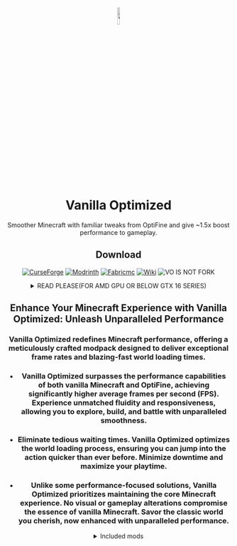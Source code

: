 <div align="center">

<img src="https://i.imgur.com/XNrsIvn.png" alt="VO logo" width="10%" height="10%">

# Vanilla Optimized


Smoother Minecraft with familiar tweaks from OptiFine and give ~1.5x boost performance to gameplay.

## Download

[![CurseForge][img-cf]][url-cf]
[![Modrinth][img-modrinth]][url-modrinth]
[![Fabricmc][img-fabricmc]][url-fabricmc]
[![Wiki][img-wiki]][url-wiki]
![VO IS NOT FORK](https://cdn.modrinth.com/data/cached_images/14631710e57429580de05d16475220fdbe0e6933.png)

<details>
<summary>READ PLEASE(FOR AMD GPU OR BELOW GTX 16 SERIES)</summary>

### - This modpack uses the _**nvidium**_ mod and uses an unusual technology (mesh shaders). If you have a graphics card from AMD or below GTX 16 series, please remove or disable the mod from the modpack. But according to the mod developer: "No, the mod is not functional on non-Nvidia systems, but the Nvidium will automatically disable itself. Your gameplay will not be affected."

</details>

## Enhance Your Minecraft Experience with Vanilla Optimized: Unleash Unparalleled Performance

### Vanilla Optimized redefines Minecraft performance, offering a meticulously crafted modpack designed to deliver exceptional frame rates and blazing-fast world loading times.
- ### Vanilla Optimized surpasses the performance capabilities of both vanilla Minecraft and OptiFine, achieving significantly higher average frames per second (FPS). Experience unmatched fluidity and responsiveness, allowing you to explore, build, and battle with unparalleled smoothness.
  
- ### Eliminate tedious waiting times. Vanilla Optimized optimizes the world loading process, ensuring you can jump into the action quicker than ever before. Minimize downtime and maximize your playtime.
  
- ### Unlike some performance-focused solutions, Vanilla Optimized prioritizes maintaining the core Minecraft experience. No visual or gameplay alterations compromise the essence of vanilla Minecraft. Savor the classic world you cherish, now enhanced with unparalleled performance.

<details>
<summary>Included mods</summary>

- [BadOptimizations](https://modrinth.com/mod/g96Z4WVZ) by Thosea
- [OptiGUI](https://opekope2.github.io/OptiGUI) by opekope2
- [No Chat Reports](https://www.curseforge.com/minecraft/mc-mods/no-chat-reports) by Aizistral
- [Mod Menu](https://modrinth.com/mod/modmenu) by Prospector, haykam821, TerraformersMC
- [Fabric Language Kotlin](https://modrinth.com/mod/Ha28R6CL) by FabricMC
- [EntityCulling](https://modrinth.com/mod/NNAgCjsB) by tr7zw
- [Capes](https://modrinth.com/mod/89Wsn8GD) by Cael
- [FabricSkyBoxes](https://modrinth.com/mod/YBz7DOs8) by AMereBagatelle
- [Lithium](https://modrinth.com/mod/gvQqBUqZ) by JellySquid, 2No2Name
- [Entity Model Features](https://modrinth.com/mod/4I1XuqiY) by Traben
- [Sodium Extra](https://modrinth.com/mod/PtjYWJkn) by FlashyReese
- [Cloth Config v13](https://modrinth.com/mod/9s6osm5g) by shedaniel
- [Iris](https://modrinth.com/mod/YL57xq9U) by coderbot, IMS212, Justsnoopy30, FoundationGames
- [YOSBR](https://modrinth.com/mod/WwbubTsV) by shedaniel
- [CIT Resewn](https://modrinth.com/mod/otVJckYQ) by SHsuperCM
- [Cubes Without Borders](https://modrinth.com/mod/ETlrkaYF) by Kir_Antipov
- [Main Menu Credits](https://isxander.dev) by isXander
- [Puzzle](https://modrinth.com/mod/3IuO68q1) by PuzzleMC, Motschen
- [Noisium](https://modrinth.com/mod/noisium) by Steveplays28
- [Enhanced Block Entities](https://github.com/FoundationGames/EnhancedBlockEntities) by FoundationGames
- [Language Reload](https://modrinth.com/mod/uLbm7CG6) by Jerozgen
- [Reese's Sodium Options](https://modrinth.com/mod/Bh37bMuy) by FlashyReese
- [Model Gap Fix](https://modrinth.com/mod/QdG47OkI) by Mehvahdjukaar
- [FastQuit](https://modrinth.com/mod/x1hIzbuY) by KingContaria
- [More Culling](https://modrinth.com/mod/51shyZVL) by FX - PR0CESS
- [Entity Texture Features](https://modrinth.com/mod/BVzZfTc1) by Traben
- [Nvidium](https://modrinth.com/mod/SfMw2IZN) by Cortex
- [FerriteCore](https://modrinth.com/mod/uXXizFIs) by malte0811
- [Indium](https://modrinth.com/mod/Orvt0mRa) by comp500
- [Polytone](https://www.curseforge.com/minecraft/mc-mods/polytone) by MehVahdJukaar
- [Krypton](https://modrinth.com/mod/fQEb0iXm) by tuxed
- [MixinTrace](https://modrinth.com/mod/sGmHWmeL) by comp500
- [FabricSkyBoxes Interop](https://modrinth.com/mod/HpdHOPOp) by FlashyReese
- [ModDetectionPreventer](https://modrinth.com/mod/lnxQbnYZ) by JustAlittleWolf
- [Zoomify](https://modrinth.com/mod/w7ThoJFB) by isXander
- [Fabric API](https://modrinth.com/mod/P7dR8mSH) by FabricMC
- [Fabrishot](https://modrinth.com/mod/3qsfQtE9) by ramidzkh
- [Better Mount HUD](https://modrinth.com/mod/kqJFAPU9) by Lortseam
- [Dynamic FPS](https://modrinth.com/mod/LQ3K71Q1) by juliand665, LostLuma
- [LambDynamicLights](https://modrinth.com/mod/yBW8D80W) by LambdAurora
- [Continuity](https://modrinth.com/mod/1IjD5062) by PepperCode1
- [Remove Reloading Screen](https://modrinth.com/mod/ZP7xHXtw) by dima_dencep
- [Debugify](https://modrinth.com/mod/QwxR6Gcd) by isXander
- [Very Many Players](https://modrinth.com/mod/wnEe9KBa) by ishland
- [ModernFix](https://modrinth.com/mod/nmDcB62a) by embeddedt
- [ThreadTweak](https://modrinth.com/mod/vSEH1ERy) by getchoo, UltimateBoomer, fantahund
- [ImmediatelyFast](https://modrinth.com/mod/5ZwdcRci) by RK_01
- [Sodium](https://modrinth.com/mod/AANobbMI) by @jellysquid3
- [Sodium Shadowy Path Blocks](https://modrinth.com/mod/EIa1eiMm) by Rynnavinx
- [Animatica](https://github.com/FoundationGames/Animatica) by FoundationGames
- [YetAnotherConfigLib](https://modrinth.com/mod/1eAoo2KR) by isXander
- [Chat Patches](https://modrinth.com/mod/MOqt4Z5n) by OBro1961

</details>

<!-- Images -->
[img-cf]: <https://i.imgur.com/wjkE5OX.png>
[img-discord]: <https://img.shields.io/badge/dynamic/json?url=https%3A%2F%2Fdiscordapp.com%2Fapi%2Finvites%2Ffabulously-optimized-859124104644788234%3Fwith_counts%3Dtrue&query=approximate_member_count&style=for-the-badge&label=Discord&color=5865F2&logoColor=white&labelColor=black&logo=discord>
[img-github]: <https://img.shields.io/github/stars/Fabulously-Optimized/fabulously-optimized?style=for-the-badge&label=Stars&color=white&logoColor=white&labelColor=black&logo=github>
[img-modrinth]: <https://i.imgur.com/1BSfiI8.png>
[img-wiki]: <https://i.imgur.com/Uuyg5Jy.png>
[img-fabricmc]: <https://i.imgur.com/ZJzXcw4.png>

<!-- URLs -->
[url-cf]: <https://i.imgur.com/q7fhKS5.png>
[url-modrinth]: <https://modrinth.com/modpack/vanillaoptimized>
[url-fabricmc]: <https://fabricmc.net/>
[url-wiki]: <https://vanilla-optimized.gitbook.io/vanilla-optimized>

